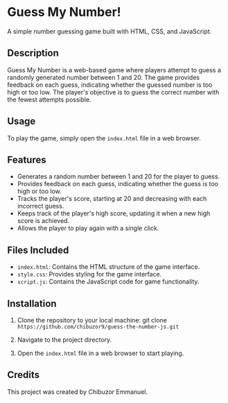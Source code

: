 # Guess My Number!

A simple number guessing game built with HTML, CSS, and JavaScript.

## Description

Guess My Number is a web-based game where players attempt to guess a randomly generated number between 1 and 20. The game provides feedback on each guess, indicating whether the guessed number is too high or too low. The player's objective is to guess the correct number with the fewest attempts possible.

## Usage

To play the game, simply open the `index.html` file in a web browser.

## Features

-   Generates a random number between 1 and 20 for the player to guess.
-   Provides feedback on each guess, indicating whether the guess is too high or too low.
-   Tracks the player's score, starting at 20 and decreasing with each incorrect guess.
-   Keeps track of the player's high score, updating it when a new high score is achieved.
-   Allows the player to play again with a single click.

## Files Included

-   `index.html`: Contains the HTML structure of the game interface.
-   `style.css`: Provides styling for the game interface.
-   `script.js`: Contains the JavaScript code for game functionality.

## Installation

1. Clone the repository to your local machine: git clone `https://github.com/chibuzor9/guess-the-number-js.git`

2. Navigate to the project directory.

3. Open the `index.html` file in a web browser to start playing.

## Credits

This project was created by Chibuzor Emmanuel.
